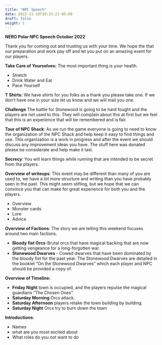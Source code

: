 ```yaml
---
title: "NPC Speech"
date: 2022-11-10T10:33:21-05:00
draft: false
weight: 1
---
```


**NERO Polar NPC Speech October 2022**

Thank you for coming out and trusting us with your time. We hope the that our preparation and work pay off and let you put on an amazing event for our players.

**Take Care of Yourselves:** The most important thing is your health.

- Stretch
- Drink Water and Eat
- Pace Yourself


**T Shirts:** We have shirts for you folks as a thank you please take one. If we don't have one in your size let us know and we will mail you one.

**Challenge** The battle for Stonewood is going to be hard fought and the players are not used to this. They will complain about this at first but we feel that this is an experience that will be remembered and is fair.

**Tour of NPC Shack**: As we run the game everyone is going to need to know the organization of the NPC Shack and help keep it easy to find things and use. This organization is a work in progress and after the event we should discuss any improvement ideas you have. The stuff here was donated please be considerate and help make it last.

**Secrecy**: You will learn things while running that are intended to be secret from the players. 

 **Overview of writeups**: This event may be different than many of you are used to, we have a lot more structure and writing than you have probably seen in the past. This might seem stifling, but we hope that we can convince you that can make for great experience for both you and the players.

- Overview
- Monster cards
- Lore
- Advice


**Overview of Factions**: The story we are telling this weekend focuses around two main factions. 

- **Bloody fist Orcs**-Brutal orcs that have magical backing that are now getting vengeance for a long-forgotten war.
- **Stonewood Dwarves** - Cowed dwarves that have been dominated by the bloody fist for the past year. The Stonewood Dwarves are detailed in the booklet “On the Stonewood Dwarves” which each player and NPC should be provided a copy of.

**Overview of Timeline:** 

- **Friday Night** town is occupied, and the players repulse the magical guardians “The Chosen Ones”.
- **Saturday Morning** Orcs attack. 
- **Saturday Afternoon** players retake the town building by building. 
- **Saturday Night** Orcs try to burn down the town

**Introductions**: 

- Names
- what are you most excited about
- What roles do you not want to do